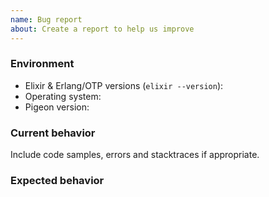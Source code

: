 ```yaml
---
name: Bug report
about: Create a report to help us improve
---
```


### Environment

- Elixir & Erlang/OTP versions (`elixir --version`):
- Operating system:
- Pigeon version:

### Current behavior

Include code samples, errors and stacktraces if appropriate.

### Expected behavior
